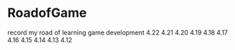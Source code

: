 # RoadofGame
record my road of learning game development
4.22
4.21
4.20
4.19
4.18
4.17
4.16
4.15
4.14
4.13
4.12
